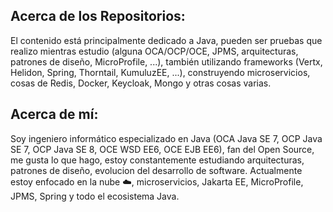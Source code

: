 ## Acerca de los Repositorios:

El contenido está principalmente dedicado a Java, pueden ser pruebas que realizo mientras estudio (alguna OCA/OCP/OCE, JPMS, arquitecturas, patrones de diseño, MicroProfile, ...), también utilizando frameworks (Vertx, Helidon, Spring, Thorntail, KumuluzEE, ...), construyendo microservicios, cosas de Redis, Docker, Keycloak, Mongo y otras cosas varias.


## Acerca de mí:
Soy ingeniero informático especializado en Java (OCA Java SE 7, OCP Java SE 7, OCP Java SE 8, OCE WSD EE6, OCE EJB EE6), fan del Open Source, me gusta lo que hago, estoy constantemente estudiando arquitecturas, patrones de diseño, evolucion del desarrollo de software. Actualmente estoy enfocado en la nube :cloud:, microservicios, Jakarta EE, MicroProfile, JPMS, Spring y todo el ecosistema Java.



